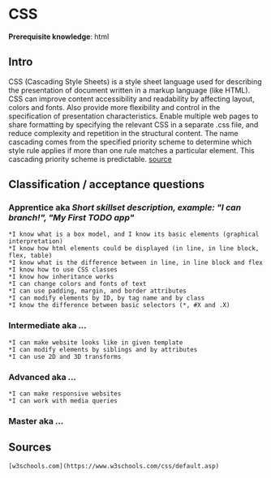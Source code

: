 # CSS

**Prerequisite knowledge**: html

## Intro
CSS (Cascading Style Sheets) is a style sheet language used for describing the presentation of document written in a markup language (like HTML).
	CSS can improve content accessibility and readability by affecting layout, colors and fonts. Also  provide more flexibility and control in the specification of presentation characteristics.
	Enable multiple web pages to share formatting by specifying the relevant CSS in a separate .css file, and reduce complexity and repetition in the structural content. 
	The name cascading comes from the specified priority scheme to determine which style rule applies if more than one rule matches a particular element. 
	This cascading priority scheme is predictable. [source](https://en.wikipedia.org/wiki/Cascading_Style_Sheets)

## Classification / acceptance questions

### Apprentice aka _Short skillset description, example: "I can branch!", "My First TODO app"_
	*I know what is a box model, and I know its basic elements (graphical interpretation)
	*I know how html elements could be displayed (in line, in line block, flex, table)
	*I know what is the difference between in line, in line block and flex
	*I know how to use CSS classes
	*I know how inheritance works
	*I can change colors and fonts of text
	*I can use padding, margin, and border attributes
	*I can modify elements by ID, by tag name and by class
	*I know the difference between basic selectors (*, #X and .X)
### Intermediate aka _..._
	*I can make website looks like in given template
	*I can modify elements by siblings and by attributes
	*I can use 2D and 3D transforms
### Advanced aka _..._
	*I can make responsive websites
	*I can work with media queries
### Master aka _..._

## Sources
	[w3schools.com](https://www.w3schools.com/css/default.asp)

